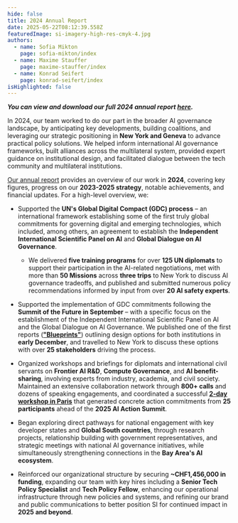 ```yaml
---
hide: false
title: 2024 Annual Report
date: 2025-05-22T08:12:39.558Z
featuredImage: si-imagery-high-res-cmyk-4.jpg
authors:
  - name: Sofia Mikton
    page: sofia-mikton/index
  - name: Maxime Stauffer
    page: maxime-stauffer/index
  - name: Konrad Seifert
    page: konrad-seifert/index
isHighlighted: false
---
```

***You can view and download our full 2024 annual report [here](https://drive.google.com/file/d/1ImsIgoLUciI3eaT755R1ehHo0tugp_Ft/view?usp=sharing).***

In 2024, our team worked to do our part in the broader AI governance landscape, by anticipating key developments, building coalitions, and leveraging our strategic positioning in **New York and Geneva** to advance practical policy solutions. We helped inform international AI governance frameworks, built alliances across the multilateral system, provided expert guidance on institutional design, and facilitated dialogue between the tech community and multilateral institutions.

[Our annual report](<We helped inform international AI governance frameworks>) provides an overview of our work in **2024**, covering key figures, progress on our **2023-2025 strategy**, notable achievements, and financial updates. For a high-level overview, we: 

* Supported the **UN's Global Digital Compact (GDC) process** – an international framework establishing some of the first truly global commitments for governing digital and emerging technologies, which included, among others, an agreement to establish the **Independent International Scientific Panel on AI** and **Global Dialogue on AI Governance**.

  * We delivered **five training programs** for over **125 UN diplomats** to support their participation in the AI-related negotiations, met with more than **50 Missions** across **three trips** to New York to discuss AI governance tradeoffs, and published and submitted numerous policy recommendations informed by input from over **20 AI safety experts**.
* Supported the implementation of GDC commitments following the **Summit of the Future in September** – with a specific focus on the establishment of the Independent International Scientific Panel on AI and the Global Dialogue on AI Governance. We published one of the first reports (**["Blueprints"](https://www.simoninstitute.ch/blog/post/blueprints-design-options-for-the-independent-international-scientific-panel-on-ai-and-the-global-dialogue-on-ai-governance/)**) outlining design options for both institutions in **early December**, and travelled to New York to discuss these options with over **25 stakeholders** driving the process.
* Organized workshops and briefings for diplomats and international civil servants on **Frontier AI R&D**, **Compute Governance**, and **AI benefit-sharing**, involving experts from industry, academia, and civil society. Maintained an extensive collaboration network through **800+ calls** and dozens of speaking engagements, and coordinated a successful **[2-day workshop in Paris](https://www.simoninstitute.ch/blog/post/advancing-multilateral-ai-governance-recommendations-for-the-2025-paris-ai-action-summit/)** that generated concrete action commitments from **25 participants** ahead of the **2025 AI Action Summit**.
* Began exploring direct pathways for national engagement with key developer states and **Global South countries**, through research projects, relationship building with government representatives, and strategic meetings with national AI governance initiatives, while simultaneously strengthening connections in the **Bay Area's AI ecosystem**.
* Reinforced our organizational structure by securing **~CHF1,456,000 in funding**, expanding our team with key hires including a **Senior Tech Policy Specialist** and **Tech Policy Fellow**, enhancing our operational infrastructure through new policies and systems, and refining our brand and public communications to better position SI for continued impact in **2025 and beyond**.